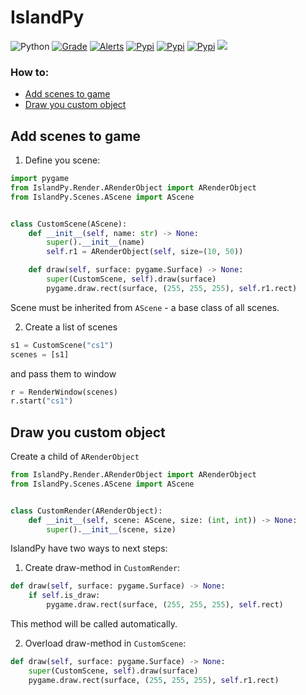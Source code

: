 # IslandPy
![Python](https://img.shields.io/pypi/pyversions/IslandPy)
[![Grade](https://img.shields.io/lgtm/grade/python/github/ludwici/IslandPy)](https://lgtm.com/projects/g/ludwici/IslandPy/context:python)
[![Alerts](https://img.shields.io/lgtm/alerts/github/ludwici/IslandPy)](https://lgtm.com/projects/g/ludwici/IslandPy/alerts/?mode=list)
[![Pypi](https://img.shields.io/pypi/status/IslandPy)](https://pypi.org/project/IslandPy/)
[![Pypi](https://img.shields.io/pypi/v/IslandPy)](https://pypi.org/project/IslandPy/)
[![Pypi](https://img.shields.io/pypi/l/IslandPy)](https://pypi.org/project/IslandPy/)
![](https://img.shields.io/tokei/lines/github/ludwici/IslandPy)

### How to:
- [Add scenes to game][1]
- [Draw you custom object][2]

## Add scenes to game
1. Define you scene:
```python
import pygame
from IslandPy.Render.ARenderObject import ARenderObject
from IslandPy.Scenes.AScene import AScene


class CustomScene(AScene):
    def __init__(self, name: str) -> None:
        super().__init__(name)
        self.r1 = ARenderObject(self, size=(10, 50))

    def draw(self, surface: pygame.Surface) -> None:
        super(CustomScene, self).draw(surface)
        pygame.draw.rect(surface, (255, 255, 255), self.r1.rect)
```
Scene must be inherited from `AScene` - a base class of all scenes.

2. Create a list of scenes
```python
s1 = CustomScene("cs1")
scenes = [s1]
```
and pass them to window
```python
r = RenderWindow(scenes)
r.start("cs1")
```

## Draw you custom object
Create a child of `ARenderObject`
```python
from IslandPy.Render.ARenderObject import ARenderObject
from IslandPy.Scenes.AScene import AScene


class CustomRender(ARenderObject):
    def __init__(self, scene: AScene, size: (int, int)) -> None:
        super().__init__(scene, size)

```
IslandPy have two ways to next steps:
1. Create draw-method in `CustomRender`:
```python
def draw(self, surface: pygame.Surface) -> None:
    if self.is_draw:
        pygame.draw.rect(surface, (255, 255, 255), self.rect)
```
This method will be called automatically.

2. Overload draw-method in `CustomScene`:
```python
def draw(self, surface: pygame.Surface) -> None:
    super(CustomScene, self).draw(surface)
    pygame.draw.rect(surface, (255, 255, 255), self.r1.rect)
```
[1]: https://github.com/ludwici/IslandPy/blob/dev/README.md#add-scenes-to-game
[2]: https://github.com/ludwici/IslandPy#how-to-draw-you-custom-object
